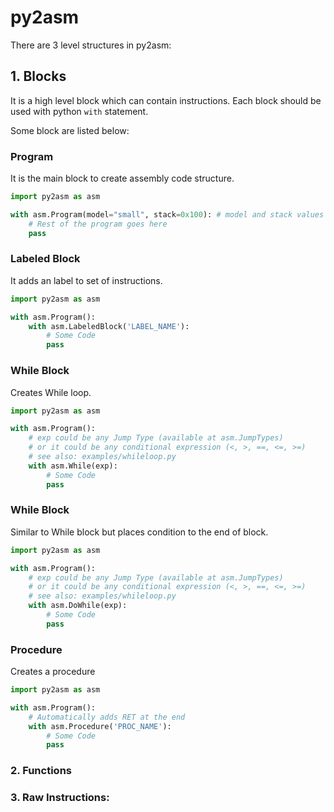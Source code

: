 # py2asm

There are 3 level structures in py2asm:
## 1. Blocks

It is a high level block which can contain instructions. Each block should be used with python ```with``` statement.

Some block are listed below:

### Program

It is the main block to create assembly code structure.

```python
import py2asm as asm

with asm.Program(model="small", stack=0x100): # model and stack values are optional
    # Rest of the program goes here
    pass
```

### Labeled Block

It adds an label to set of instructions.

```python
import py2asm as asm

with asm.Program():
    with asm.LabeledBlock('LABEL_NAME'):
        # Some Code
        pass
```

### While Block

Creates While loop.

```python
import py2asm as asm

with asm.Program():
    # exp could be any Jump Type (available at asm.JumpTypes)
    # or it could be any conditional expression (<, >, ==, <=, >=)
    # see also: examples/whileloop.py 
    with asm.While(exp):
        # Some Code
        pass
```

### While Block

Similar to While block but places condition to the end of block.

```python
import py2asm as asm

with asm.Program():
    # exp could be any Jump Type (available at asm.JumpTypes)
    # or it could be any conditional expression (<, >, ==, <=, >=)
    # see also: examples/whileloop.py 
    with asm.DoWhile(exp):
        # Some Code
        pass
```

### Procedure

Creates a procedure

```python
import py2asm as asm

with asm.Program():
    # Automatically adds RET at the end
    with asm.Procedure('PROC_NAME'):
        # Some Code
        pass
```

### 2. Functions
### 3. Raw Instructions: 
